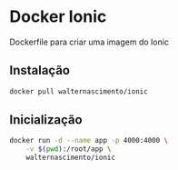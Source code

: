# Docker Ionic
Dockerfile para criar uma imagem do Ionic

## Instalação
```bash
docker pull walternascimento/ionic
```

## Inicialização
```bash
docker run -d --name app -p 4000:4000 \
	-v $(pwd):/root/app \
	walternascimento/ionic
```
